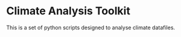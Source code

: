 
# Climate Analysis Toolkit 

This is a set of python scripts designed to analyse climate datafiles.
